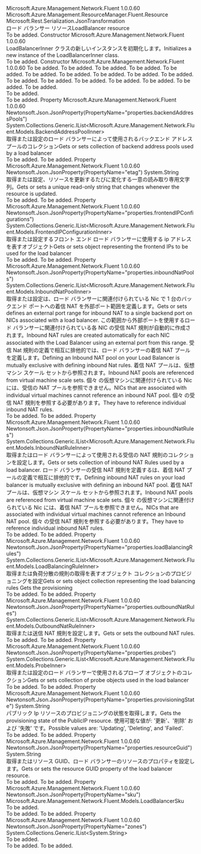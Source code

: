 <Type Name="LoadBalancerInner" FullName="Microsoft.Azure.Management.Network.Fluent.Models.LoadBalancerInner">
  <TypeSignature Language="C#" Value="public class LoadBalancerInner : Microsoft.Azure.Management.ResourceManager.Fluent.Resource" />
  <TypeSignature Language="ILAsm" Value=".class public auto ansi beforefieldinit LoadBalancerInner extends Microsoft.Azure.Management.ResourceManager.Fluent.Resource" />
  <TypeSignature Language="DocId" Value="T:Microsoft.Azure.Management.Network.Fluent.Models.LoadBalancerInner" />
  <TypeSignature Language="VB.NET" Value="Public Class LoadBalancerInner&#xA;Inherits Resource" />
  <TypeSignature Language="F#" Value="type LoadBalancerInner = class&#xA;    inherit Resource" />
  <AssemblyInfo>
    <AssemblyName>Microsoft.Azure.Management.Network.Fluent</AssemblyName>
    <AssemblyVersion>1.0.0.60</AssemblyVersion>
  </AssemblyInfo>
  <Base>
    <BaseTypeName>Microsoft.Azure.Management.ResourceManager.Fluent.Resource</BaseTypeName>
  </Base>
  <Interfaces />
  <Attributes>
    <Attribute>
      <AttributeName>Microsoft.Rest.Serialization.JsonTransformation</AttributeName>
    </Attribute>
  </Attributes>
  <Docs>
    <summary>
            <span data-ttu-id="97be7-101">ロード バランサー リソース</span><span class="sxs-lookup"><span data-stu-id="97be7-101">LoadBalancer resource</span></span>
            </summary>
    <remarks>To be added.</remarks>
  </Docs>
  <Members>
    <Member MemberName=".ctor">
      <MemberSignature Language="C#" Value="public LoadBalancerInner ();" />
      <MemberSignature Language="ILAsm" Value=".method public hidebysig specialname rtspecialname instance void .ctor() cil managed" />
      <MemberSignature Language="DocId" Value="M:Microsoft.Azure.Management.Network.Fluent.Models.LoadBalancerInner.#ctor" />
      <MemberSignature Language="VB.NET" Value="Public Sub New ()" />
      <MemberType>Constructor</MemberType>
      <AssemblyInfo>
        <AssemblyName>Microsoft.Azure.Management.Network.Fluent</AssemblyName>
        <AssemblyVersion>1.0.0.60</AssemblyVersion>
      </AssemblyInfo>
      <Parameters />
      <Docs>
        <summary>
            <span data-ttu-id="97be7-102">LoadBalancerInner クラスの新しいインスタンスを初期化します。</span><span class="sxs-lookup"><span data-stu-id="97be7-102">Initializes a new instance of the LoadBalancerInner class.</span></span>
            </summary>
        <remarks>To be added.</remarks>
      </Docs>
    </Member>
    <Member MemberName=".ctor">
      <MemberSignature Language="C#" Value="public LoadBalancerInner (string location = null, string id = null, string name = null, string type = null, System.Collections.Generic.IDictionary&lt;string,string&gt; tags = null, Microsoft.Azure.Management.Network.Fluent.Models.LoadBalancerSku sku = null, System.Collections.Generic.IList&lt;Microsoft.Azure.Management.Network.Fluent.Models.FrontendIPConfigurationInner&gt; frontendIPConfigurations = null, System.Collections.Generic.IList&lt;Microsoft.Azure.Management.Network.Fluent.Models.BackendAddressPoolInner&gt; backendAddressPools = null, System.Collections.Generic.IList&lt;Microsoft.Azure.Management.Network.Fluent.Models.LoadBalancingRuleInner&gt; loadBalancingRules = null, System.Collections.Generic.IList&lt;Microsoft.Azure.Management.Network.Fluent.Models.ProbeInner&gt; probes = null, System.Collections.Generic.IList&lt;Microsoft.Azure.Management.Network.Fluent.Models.InboundNatRuleInner&gt; inboundNatRules = null, System.Collections.Generic.IList&lt;Microsoft.Azure.Management.Network.Fluent.Models.InboundNatPoolInner&gt; inboundNatPools = null, System.Collections.Generic.IList&lt;Microsoft.Azure.Management.Network.Fluent.Models.OutboundNatRuleInner&gt; outboundNatRules = null, string resourceGuid = null, string provisioningState = null, string etag = null, System.Collections.Generic.IList&lt;string&gt; zones = null);" />
      <MemberSignature Language="ILAsm" Value=".method public hidebysig specialname rtspecialname instance void .ctor(string location, string id, string name, string type, class System.Collections.Generic.IDictionary`2&lt;string, string&gt; tags, class Microsoft.Azure.Management.Network.Fluent.Models.LoadBalancerSku sku, class System.Collections.Generic.IList`1&lt;class Microsoft.Azure.Management.Network.Fluent.Models.FrontendIPConfigurationInner&gt; frontendIPConfigurations, class System.Collections.Generic.IList`1&lt;class Microsoft.Azure.Management.Network.Fluent.Models.BackendAddressPoolInner&gt; backendAddressPools, class System.Collections.Generic.IList`1&lt;class Microsoft.Azure.Management.Network.Fluent.Models.LoadBalancingRuleInner&gt; loadBalancingRules, class System.Collections.Generic.IList`1&lt;class Microsoft.Azure.Management.Network.Fluent.Models.ProbeInner&gt; probes, class System.Collections.Generic.IList`1&lt;class Microsoft.Azure.Management.Network.Fluent.Models.InboundNatRuleInner&gt; inboundNatRules, class System.Collections.Generic.IList`1&lt;class Microsoft.Azure.Management.Network.Fluent.Models.InboundNatPoolInner&gt; inboundNatPools, class System.Collections.Generic.IList`1&lt;class Microsoft.Azure.Management.Network.Fluent.Models.OutboundNatRuleInner&gt; outboundNatRules, string resourceGuid, string provisioningState, string etag, class System.Collections.Generic.IList`1&lt;string&gt; zones) cil managed" />
      <MemberSignature Language="DocId" Value="M:Microsoft.Azure.Management.Network.Fluent.Models.LoadBalancerInner.#ctor(System.String,System.String,System.String,System.String,System.Collections.Generic.IDictionary{System.String,System.String},Microsoft.Azure.Management.Network.Fluent.Models.LoadBalancerSku,System.Collections.Generic.IList{Microsoft.Azure.Management.Network.Fluent.Models.FrontendIPConfigurationInner},System.Collections.Generic.IList{Microsoft.Azure.Management.Network.Fluent.Models.BackendAddressPoolInner},System.Collections.Generic.IList{Microsoft.Azure.Management.Network.Fluent.Models.LoadBalancingRuleInner},System.Collections.Generic.IList{Microsoft.Azure.Management.Network.Fluent.Models.ProbeInner},System.Collections.Generic.IList{Microsoft.Azure.Management.Network.Fluent.Models.InboundNatRuleInner},System.Collections.Generic.IList{Microsoft.Azure.Management.Network.Fluent.Models.InboundNatPoolInner},System.Collections.Generic.IList{Microsoft.Azure.Management.Network.Fluent.Models.OutboundNatRuleInner},System.String,System.String,System.String,System.Collections.Generic.IList{System.String})" />
      <MemberSignature Language="VB.NET" Value="Public Sub New (Optional location As String = null, Optional id As String = null, Optional name As String = null, Optional type As String = null, Optional tags As IDictionary(Of String, String) = null, Optional sku As LoadBalancerSku = null, Optional frontendIPConfigurations As IList(Of FrontendIPConfigurationInner) = null, Optional backendAddressPools As IList(Of BackendAddressPoolInner) = null, Optional loadBalancingRules As IList(Of LoadBalancingRuleInner) = null, Optional probes As IList(Of ProbeInner) = null, Optional inboundNatRules As IList(Of InboundNatRuleInner) = null, Optional inboundNatPools As IList(Of InboundNatPoolInner) = null, Optional outboundNatRules As IList(Of OutboundNatRuleInner) = null, Optional resourceGuid As String = null, Optional provisioningState As String = null, Optional etag As String = null, Optional zones As IList(Of String) = null)" />
      <MemberSignature Language="F#" Value="new Microsoft.Azure.Management.Network.Fluent.Models.LoadBalancerInner : string * string * string * string * System.Collections.Generic.IDictionary&lt;string, string&gt; * Microsoft.Azure.Management.Network.Fluent.Models.LoadBalancerSku * System.Collections.Generic.IList&lt;Microsoft.Azure.Management.Network.Fluent.Models.FrontendIPConfigurationInner&gt; * System.Collections.Generic.IList&lt;Microsoft.Azure.Management.Network.Fluent.Models.BackendAddressPoolInner&gt; * System.Collections.Generic.IList&lt;Microsoft.Azure.Management.Network.Fluent.Models.LoadBalancingRuleInner&gt; * System.Collections.Generic.IList&lt;Microsoft.Azure.Management.Network.Fluent.Models.ProbeInner&gt; * System.Collections.Generic.IList&lt;Microsoft.Azure.Management.Network.Fluent.Models.InboundNatRuleInner&gt; * System.Collections.Generic.IList&lt;Microsoft.Azure.Management.Network.Fluent.Models.InboundNatPoolInner&gt; * System.Collections.Generic.IList&lt;Microsoft.Azure.Management.Network.Fluent.Models.OutboundNatRuleInner&gt; * string * string * string * System.Collections.Generic.IList&lt;string&gt; -&gt; Microsoft.Azure.Management.Network.Fluent.Models.LoadBalancerInner" Usage="new Microsoft.Azure.Management.Network.Fluent.Models.LoadBalancerInner (location, id, name, type, tags, sku, frontendIPConfigurations, backendAddressPools, loadBalancingRules, probes, inboundNatRules, inboundNatPools, outboundNatRules, resourceGuid, provisioningState, etag, zones)" />
      <MemberType>Constructor</MemberType>
      <AssemblyInfo>
        <AssemblyName>Microsoft.Azure.Management.Network.Fluent</AssemblyName>
        <AssemblyVersion>1.0.0.60</AssemblyVersion>
      </AssemblyInfo>
      <Parameters>
        <Parameter Name="location" Type="System.String" />
        <Parameter Name="id" Type="System.String" />
        <Parameter Name="name" Type="System.String" />
        <Parameter Name="type" Type="System.String" />
        <Parameter Name="tags" Type="System.Collections.Generic.IDictionary&lt;System.String,System.String&gt;" />
        <Parameter Name="sku" Type="Microsoft.Azure.Management.Network.Fluent.Models.LoadBalancerSku" />
        <Parameter Name="frontendIPConfigurations" Type="System.Collections.Generic.IList&lt;Microsoft.Azure.Management.Network.Fluent.Models.FrontendIPConfigurationInner&gt;" />
        <Parameter Name="backendAddressPools" Type="System.Collections.Generic.IList&lt;Microsoft.Azure.Management.Network.Fluent.Models.BackendAddressPoolInner&gt;" />
        <Parameter Name="loadBalancingRules" Type="System.Collections.Generic.IList&lt;Microsoft.Azure.Management.Network.Fluent.Models.LoadBalancingRuleInner&gt;" />
        <Parameter Name="probes" Type="System.Collections.Generic.IList&lt;Microsoft.Azure.Management.Network.Fluent.Models.ProbeInner&gt;" />
        <Parameter Name="inboundNatRules" Type="System.Collections.Generic.IList&lt;Microsoft.Azure.Management.Network.Fluent.Models.InboundNatRuleInner&gt;" />
        <Parameter Name="inboundNatPools" Type="System.Collections.Generic.IList&lt;Microsoft.Azure.Management.Network.Fluent.Models.InboundNatPoolInner&gt;" />
        <Parameter Name="outboundNatRules" Type="System.Collections.Generic.IList&lt;Microsoft.Azure.Management.Network.Fluent.Models.OutboundNatRuleInner&gt;" />
        <Parameter Name="resourceGuid" Type="System.String" />
        <Parameter Name="provisioningState" Type="System.String" />
        <Parameter Name="etag" Type="System.String" />
        <Parameter Name="zones" Type="System.Collections.Generic.IList&lt;System.String&gt;" />
      </Parameters>
      <Docs>
        <param name="location">To be added.</param>
        <param name="id">To be added.</param>
        <param name="name">To be added.</param>
        <param name="type">To be added.</param>
        <param name="tags">To be added.</param>
        <param name="sku">To be added.</param>
        <param name="frontendIPConfigurations">To be added.</param>
        <param name="backendAddressPools">To be added.</param>
        <param name="loadBalancingRules">To be added.</param>
        <param name="probes">To be added.</param>
        <param name="inboundNatRules">To be added.</param>
        <param name="inboundNatPools">To be added.</param>
        <param name="outboundNatRules">To be added.</param>
        <param name="resourceGuid">To be added.</param>
        <param name="provisioningState">To be added.</param>
        <param name="etag">To be added.</param>
        <param name="zones">To be added.</param>
        <summary>To be added.</summary>
        <remarks>To be added.</remarks>
      </Docs>
    </Member>
    <Member MemberName="BackendAddressPools">
      <MemberSignature Language="C#" Value="public System.Collections.Generic.IList&lt;Microsoft.Azure.Management.Network.Fluent.Models.BackendAddressPoolInner&gt; BackendAddressPools { get; set; }" />
      <MemberSignature Language="ILAsm" Value=".property instance class System.Collections.Generic.IList`1&lt;class Microsoft.Azure.Management.Network.Fluent.Models.BackendAddressPoolInner&gt; BackendAddressPools" />
      <MemberSignature Language="DocId" Value="P:Microsoft.Azure.Management.Network.Fluent.Models.LoadBalancerInner.BackendAddressPools" />
      <MemberSignature Language="VB.NET" Value="Public Property BackendAddressPools As IList(Of BackendAddressPoolInner)" />
      <MemberSignature Language="F#" Value="member this.BackendAddressPools : System.Collections.Generic.IList&lt;Microsoft.Azure.Management.Network.Fluent.Models.BackendAddressPoolInner&gt; with get, set" Usage="Microsoft.Azure.Management.Network.Fluent.Models.LoadBalancerInner.BackendAddressPools" />
      <MemberType>Property</MemberType>
      <AssemblyInfo>
        <AssemblyName>Microsoft.Azure.Management.Network.Fluent</AssemblyName>
        <AssemblyVersion>1.0.0.60</AssemblyVersion>
      </AssemblyInfo>
      <Attributes>
        <Attribute>
          <AttributeName>Newtonsoft.Json.JsonProperty(PropertyName="properties.backendAddressPools")</AttributeName>
        </Attribute>
      </Attributes>
      <ReturnValue>
        <ReturnType>System.Collections.Generic.IList&lt;Microsoft.Azure.Management.Network.Fluent.Models.BackendAddressPoolInner&gt;</ReturnType>
      </ReturnValue>
      <Docs>
        <summary>
            <span data-ttu-id="97be7-103">取得または設定のロード バランサーによって使用されるバックエンド アドレス プールのコレクション</span><span class="sxs-lookup"><span data-stu-id="97be7-103">Gets or sets collection of backend address pools used by a load balancer</span></span>
            </summary>
        <value>To be added.</value>
        <remarks>To be added.</remarks>
      </Docs>
    </Member>
    <Member MemberName="Etag">
      <MemberSignature Language="C#" Value="public string Etag { get; set; }" />
      <MemberSignature Language="ILAsm" Value=".property instance string Etag" />
      <MemberSignature Language="DocId" Value="P:Microsoft.Azure.Management.Network.Fluent.Models.LoadBalancerInner.Etag" />
      <MemberSignature Language="VB.NET" Value="Public Property Etag As String" />
      <MemberSignature Language="F#" Value="member this.Etag : string with get, set" Usage="Microsoft.Azure.Management.Network.Fluent.Models.LoadBalancerInner.Etag" />
      <MemberType>Property</MemberType>
      <AssemblyInfo>
        <AssemblyName>Microsoft.Azure.Management.Network.Fluent</AssemblyName>
        <AssemblyVersion>1.0.0.60</AssemblyVersion>
      </AssemblyInfo>
      <Attributes>
        <Attribute>
          <AttributeName>Newtonsoft.Json.JsonProperty(PropertyName="etag")</AttributeName>
        </Attribute>
      </Attributes>
      <ReturnValue>
        <ReturnType>System.String</ReturnType>
      </ReturnValue>
      <Docs>
        <summary>
            <span data-ttu-id="97be7-104">取得または設定、リソースを更新するたびに変化する一意の読み取り専用文字列。</span><span class="sxs-lookup"><span data-stu-id="97be7-104">Gets or sets a unique read-only string that changes whenever the resource is updated.</span></span>
            </summary>
        <value>To be added.</value>
        <remarks>To be added.</remarks>
      </Docs>
    </Member>
    <Member MemberName="FrontendIPConfigurations">
      <MemberSignature Language="C#" Value="public System.Collections.Generic.IList&lt;Microsoft.Azure.Management.Network.Fluent.Models.FrontendIPConfigurationInner&gt; FrontendIPConfigurations { get; set; }" />
      <MemberSignature Language="ILAsm" Value=".property instance class System.Collections.Generic.IList`1&lt;class Microsoft.Azure.Management.Network.Fluent.Models.FrontendIPConfigurationInner&gt; FrontendIPConfigurations" />
      <MemberSignature Language="DocId" Value="P:Microsoft.Azure.Management.Network.Fluent.Models.LoadBalancerInner.FrontendIPConfigurations" />
      <MemberSignature Language="VB.NET" Value="Public Property FrontendIPConfigurations As IList(Of FrontendIPConfigurationInner)" />
      <MemberSignature Language="F#" Value="member this.FrontendIPConfigurations : System.Collections.Generic.IList&lt;Microsoft.Azure.Management.Network.Fluent.Models.FrontendIPConfigurationInner&gt; with get, set" Usage="Microsoft.Azure.Management.Network.Fluent.Models.LoadBalancerInner.FrontendIPConfigurations" />
      <MemberType>Property</MemberType>
      <AssemblyInfo>
        <AssemblyName>Microsoft.Azure.Management.Network.Fluent</AssemblyName>
        <AssemblyVersion>1.0.0.60</AssemblyVersion>
      </AssemblyInfo>
      <Attributes>
        <Attribute>
          <AttributeName>Newtonsoft.Json.JsonProperty(PropertyName="properties.frontendIPConfigurations")</AttributeName>
        </Attribute>
      </Attributes>
      <ReturnValue>
        <ReturnType>System.Collections.Generic.IList&lt;Microsoft.Azure.Management.Network.Fluent.Models.FrontendIPConfigurationInner&gt;</ReturnType>
      </ReturnValue>
      <Docs>
        <summary>
            <span data-ttu-id="97be7-105">取得または設定するフロント エンド ロード バランサーに使用する ip アドレスを表すオブジェクト</span><span class="sxs-lookup"><span data-stu-id="97be7-105">Gets or sets object representing the frontend IPs to be used for the load balancer</span></span>
            </summary>
        <value>To be added.</value>
        <remarks>To be added.</remarks>
      </Docs>
    </Member>
    <Member MemberName="InboundNatPools">
      <MemberSignature Language="C#" Value="public System.Collections.Generic.IList&lt;Microsoft.Azure.Management.Network.Fluent.Models.InboundNatPoolInner&gt; InboundNatPools { get; set; }" />
      <MemberSignature Language="ILAsm" Value=".property instance class System.Collections.Generic.IList`1&lt;class Microsoft.Azure.Management.Network.Fluent.Models.InboundNatPoolInner&gt; InboundNatPools" />
      <MemberSignature Language="DocId" Value="P:Microsoft.Azure.Management.Network.Fluent.Models.LoadBalancerInner.InboundNatPools" />
      <MemberSignature Language="VB.NET" Value="Public Property InboundNatPools As IList(Of InboundNatPoolInner)" />
      <MemberSignature Language="F#" Value="member this.InboundNatPools : System.Collections.Generic.IList&lt;Microsoft.Azure.Management.Network.Fluent.Models.InboundNatPoolInner&gt; with get, set" Usage="Microsoft.Azure.Management.Network.Fluent.Models.LoadBalancerInner.InboundNatPools" />
      <MemberType>Property</MemberType>
      <AssemblyInfo>
        <AssemblyName>Microsoft.Azure.Management.Network.Fluent</AssemblyName>
        <AssemblyVersion>1.0.0.60</AssemblyVersion>
      </AssemblyInfo>
      <Attributes>
        <Attribute>
          <AttributeName>Newtonsoft.Json.JsonProperty(PropertyName="properties.inboundNatPools")</AttributeName>
        </Attribute>
      </Attributes>
      <ReturnValue>
        <ReturnType>System.Collections.Generic.IList&lt;Microsoft.Azure.Management.Network.Fluent.Models.InboundNatPoolInner&gt;</ReturnType>
      </ReturnValue>
      <Docs>
        <summary>
            <span data-ttu-id="97be7-106">取得または設定は、ロード バランサーに関連付けられている Nic で 1 台のバックエンド ポートへの着信 NAT を外部ポート範囲を定義します。</span><span class="sxs-lookup"><span data-stu-id="97be7-106">Gets or sets defines an external port range for inbound NAT to a single backend port on NICs associated with a load balancer.</span></span>
            <span data-ttu-id="97be7-107">この範囲から外部ポートを使用するロード バランサーに関連付けられている各 NIC の受信 NAT 規則が自動的に作成されます。</span><span class="sxs-lookup"><span data-stu-id="97be7-107">Inbound NAT rules are created automatically for each NIC associated with the Load Balancer using an external port from this range.</span></span>
            <span data-ttu-id="97be7-108">受信 Nat 規則の定義で相互に排他的では、ロード バランサーの着信 NAT プールを定義します。</span><span class="sxs-lookup"><span data-stu-id="97be7-108">Defining an Inbound NAT pool on your Load Balancer is mutually exclusive with defining inbound Nat rules.</span></span> <span data-ttu-id="97be7-109">着信 NAT プールは、仮想マシン スケール セットから参照されます。</span><span class="sxs-lookup"><span data-stu-id="97be7-109">Inbound NAT pools are referenced from virtual machine scale sets.</span></span> <span data-ttu-id="97be7-110">個々 の仮想マシンに関連付けられている Nic には、受信の NAT プールを参照できません。</span><span class="sxs-lookup"><span data-stu-id="97be7-110">NICs that are associated with individual virtual machines cannot reference an inbound NAT pool.</span></span> <span data-ttu-id="97be7-111">個々 の受信 NAT 規則を参照する必要があります。</span><span class="sxs-lookup"><span data-stu-id="97be7-111">They have to reference individual inbound NAT rules.</span></span>
            </summary>
        <value>To be added.</value>
        <remarks>To be added.</remarks>
      </Docs>
    </Member>
    <Member MemberName="InboundNatRules">
      <MemberSignature Language="C#" Value="public System.Collections.Generic.IList&lt;Microsoft.Azure.Management.Network.Fluent.Models.InboundNatRuleInner&gt; InboundNatRules { get; set; }" />
      <MemberSignature Language="ILAsm" Value=".property instance class System.Collections.Generic.IList`1&lt;class Microsoft.Azure.Management.Network.Fluent.Models.InboundNatRuleInner&gt; InboundNatRules" />
      <MemberSignature Language="DocId" Value="P:Microsoft.Azure.Management.Network.Fluent.Models.LoadBalancerInner.InboundNatRules" />
      <MemberSignature Language="VB.NET" Value="Public Property InboundNatRules As IList(Of InboundNatRuleInner)" />
      <MemberSignature Language="F#" Value="member this.InboundNatRules : System.Collections.Generic.IList&lt;Microsoft.Azure.Management.Network.Fluent.Models.InboundNatRuleInner&gt; with get, set" Usage="Microsoft.Azure.Management.Network.Fluent.Models.LoadBalancerInner.InboundNatRules" />
      <MemberType>Property</MemberType>
      <AssemblyInfo>
        <AssemblyName>Microsoft.Azure.Management.Network.Fluent</AssemblyName>
        <AssemblyVersion>1.0.0.60</AssemblyVersion>
      </AssemblyInfo>
      <Attributes>
        <Attribute>
          <AttributeName>Newtonsoft.Json.JsonProperty(PropertyName="properties.inboundNatRules")</AttributeName>
        </Attribute>
      </Attributes>
      <ReturnValue>
        <ReturnType>System.Collections.Generic.IList&lt;Microsoft.Azure.Management.Network.Fluent.Models.InboundNatRuleInner&gt;</ReturnType>
      </ReturnValue>
      <Docs>
        <summary>
            <span data-ttu-id="97be7-112">取得またはロード バランサーによって使用される受信の NAT 規則のコレクションを設定します。</span><span class="sxs-lookup"><span data-stu-id="97be7-112">Gets or sets collection of inbound NAT Rules used by a load balancer.</span></span> <span data-ttu-id="97be7-113">ロード バランサーの受信 NAT 規則を定義するは、着信 NAT プールの定義で相互に排他的です。</span><span class="sxs-lookup"><span data-stu-id="97be7-113">Defining inbound NAT rules on your load balancer is mutually exclusive with defining an inbound NAT pool.</span></span> <span data-ttu-id="97be7-114">着信 NAT プールは、仮想マシン スケール セットから参照されます。</span><span class="sxs-lookup"><span data-stu-id="97be7-114">Inbound NAT pools are referenced from virtual machine scale sets.</span></span> <span data-ttu-id="97be7-115">個々 の仮想マシンに関連付けられている Nic には、着信 NAT プールを参照できません。</span><span class="sxs-lookup"><span data-stu-id="97be7-115">NICs that are associated with individual virtual machines cannot reference an Inbound NAT pool.</span></span> <span data-ttu-id="97be7-116">個々 の受信 NAT 規則を参照する必要があります。</span><span class="sxs-lookup"><span data-stu-id="97be7-116">They have to reference individual inbound NAT rules.</span></span>
            </summary>
        <value>To be added.</value>
        <remarks>To be added.</remarks>
      </Docs>
    </Member>
    <Member MemberName="LoadBalancingRules">
      <MemberSignature Language="C#" Value="public System.Collections.Generic.IList&lt;Microsoft.Azure.Management.Network.Fluent.Models.LoadBalancingRuleInner&gt; LoadBalancingRules { get; set; }" />
      <MemberSignature Language="ILAsm" Value=".property instance class System.Collections.Generic.IList`1&lt;class Microsoft.Azure.Management.Network.Fluent.Models.LoadBalancingRuleInner&gt; LoadBalancingRules" />
      <MemberSignature Language="DocId" Value="P:Microsoft.Azure.Management.Network.Fluent.Models.LoadBalancerInner.LoadBalancingRules" />
      <MemberSignature Language="VB.NET" Value="Public Property LoadBalancingRules As IList(Of LoadBalancingRuleInner)" />
      <MemberSignature Language="F#" Value="member this.LoadBalancingRules : System.Collections.Generic.IList&lt;Microsoft.Azure.Management.Network.Fluent.Models.LoadBalancingRuleInner&gt; with get, set" Usage="Microsoft.Azure.Management.Network.Fluent.Models.LoadBalancerInner.LoadBalancingRules" />
      <MemberType>Property</MemberType>
      <AssemblyInfo>
        <AssemblyName>Microsoft.Azure.Management.Network.Fluent</AssemblyName>
        <AssemblyVersion>1.0.0.60</AssemblyVersion>
      </AssemblyInfo>
      <Attributes>
        <Attribute>
          <AttributeName>Newtonsoft.Json.JsonProperty(PropertyName="properties.loadBalancingRules")</AttributeName>
        </Attribute>
      </Attributes>
      <ReturnValue>
        <ReturnType>System.Collections.Generic.IList&lt;Microsoft.Azure.Management.Network.Fluent.Models.LoadBalancingRuleInner&gt;</ReturnType>
      </ReturnValue>
      <Docs>
        <summary>
            <span data-ttu-id="97be7-117">取得または負荷分散の規則の取得を表すオブジェクト コレクションのプロビジョニングを設定</span><span class="sxs-lookup"><span data-stu-id="97be7-117">Gets or sets object collection representing the load balancing rules Gets the provisioning</span></span>
            </summary>
        <value>To be added.</value>
        <remarks>To be added.</remarks>
      </Docs>
    </Member>
    <Member MemberName="OutboundNatRules">
      <MemberSignature Language="C#" Value="public System.Collections.Generic.IList&lt;Microsoft.Azure.Management.Network.Fluent.Models.OutboundNatRuleInner&gt; OutboundNatRules { get; set; }" />
      <MemberSignature Language="ILAsm" Value=".property instance class System.Collections.Generic.IList`1&lt;class Microsoft.Azure.Management.Network.Fluent.Models.OutboundNatRuleInner&gt; OutboundNatRules" />
      <MemberSignature Language="DocId" Value="P:Microsoft.Azure.Management.Network.Fluent.Models.LoadBalancerInner.OutboundNatRules" />
      <MemberSignature Language="VB.NET" Value="Public Property OutboundNatRules As IList(Of OutboundNatRuleInner)" />
      <MemberSignature Language="F#" Value="member this.OutboundNatRules : System.Collections.Generic.IList&lt;Microsoft.Azure.Management.Network.Fluent.Models.OutboundNatRuleInner&gt; with get, set" Usage="Microsoft.Azure.Management.Network.Fluent.Models.LoadBalancerInner.OutboundNatRules" />
      <MemberType>Property</MemberType>
      <AssemblyInfo>
        <AssemblyName>Microsoft.Azure.Management.Network.Fluent</AssemblyName>
        <AssemblyVersion>1.0.0.60</AssemblyVersion>
      </AssemblyInfo>
      <Attributes>
        <Attribute>
          <AttributeName>Newtonsoft.Json.JsonProperty(PropertyName="properties.outboundNatRules")</AttributeName>
        </Attribute>
      </Attributes>
      <ReturnValue>
        <ReturnType>System.Collections.Generic.IList&lt;Microsoft.Azure.Management.Network.Fluent.Models.OutboundNatRuleInner&gt;</ReturnType>
      </ReturnValue>
      <Docs>
        <summary>
            <span data-ttu-id="97be7-118">取得または送信 NAT 規則を設定します。</span><span class="sxs-lookup"><span data-stu-id="97be7-118">Gets or sets the outbound NAT rules.</span></span>
            </summary>
        <value>To be added.</value>
        <remarks>To be added.</remarks>
      </Docs>
    </Member>
    <Member MemberName="Probes">
      <MemberSignature Language="C#" Value="public System.Collections.Generic.IList&lt;Microsoft.Azure.Management.Network.Fluent.Models.ProbeInner&gt; Probes { get; set; }" />
      <MemberSignature Language="ILAsm" Value=".property instance class System.Collections.Generic.IList`1&lt;class Microsoft.Azure.Management.Network.Fluent.Models.ProbeInner&gt; Probes" />
      <MemberSignature Language="DocId" Value="P:Microsoft.Azure.Management.Network.Fluent.Models.LoadBalancerInner.Probes" />
      <MemberSignature Language="VB.NET" Value="Public Property Probes As IList(Of ProbeInner)" />
      <MemberSignature Language="F#" Value="member this.Probes : System.Collections.Generic.IList&lt;Microsoft.Azure.Management.Network.Fluent.Models.ProbeInner&gt; with get, set" Usage="Microsoft.Azure.Management.Network.Fluent.Models.LoadBalancerInner.Probes" />
      <MemberType>Property</MemberType>
      <AssemblyInfo>
        <AssemblyName>Microsoft.Azure.Management.Network.Fluent</AssemblyName>
        <AssemblyVersion>1.0.0.60</AssemblyVersion>
      </AssemblyInfo>
      <Attributes>
        <Attribute>
          <AttributeName>Newtonsoft.Json.JsonProperty(PropertyName="properties.probes")</AttributeName>
        </Attribute>
      </Attributes>
      <ReturnValue>
        <ReturnType>System.Collections.Generic.IList&lt;Microsoft.Azure.Management.Network.Fluent.Models.ProbeInner&gt;</ReturnType>
      </ReturnValue>
      <Docs>
        <summary>
            <span data-ttu-id="97be7-119">取得または設定のロード バランサーで使用されるプローブ オブジェクトのコレクション</span><span class="sxs-lookup"><span data-stu-id="97be7-119">Gets or sets collection of probe objects used in the load balancer</span></span>
            </summary>
        <value>To be added.</value>
        <remarks>To be added.</remarks>
      </Docs>
    </Member>
    <Member MemberName="ProvisioningState">
      <MemberSignature Language="C#" Value="public string ProvisioningState { get; set; }" />
      <MemberSignature Language="ILAsm" Value=".property instance string ProvisioningState" />
      <MemberSignature Language="DocId" Value="P:Microsoft.Azure.Management.Network.Fluent.Models.LoadBalancerInner.ProvisioningState" />
      <MemberSignature Language="VB.NET" Value="Public Property ProvisioningState As String" />
      <MemberSignature Language="F#" Value="member this.ProvisioningState : string with get, set" Usage="Microsoft.Azure.Management.Network.Fluent.Models.LoadBalancerInner.ProvisioningState" />
      <MemberType>Property</MemberType>
      <AssemblyInfo>
        <AssemblyName>Microsoft.Azure.Management.Network.Fluent</AssemblyName>
        <AssemblyVersion>1.0.0.60</AssemblyVersion>
      </AssemblyInfo>
      <Attributes>
        <Attribute>
          <AttributeName>Newtonsoft.Json.JsonProperty(PropertyName="properties.provisioningState")</AttributeName>
        </Attribute>
      </Attributes>
      <ReturnValue>
        <ReturnType>System.String</ReturnType>
      </ReturnValue>
      <Docs>
        <summary>
            <span data-ttu-id="97be7-120">パブリック Ip リソースのプロビジョニングの状態を取得します。</span><span class="sxs-lookup"><span data-stu-id="97be7-120">Gets the provisioning state of the PublicIP resource.</span></span> <span data-ttu-id="97be7-121">使用可能な値が: '更新'、'削除' および '失敗' です。</span><span class="sxs-lookup"><span data-stu-id="97be7-121">Possible values are: 'Updating', 'Deleting', and 'Failed'.</span></span>
            </summary>
        <value>To be added.</value>
        <remarks>To be added.</remarks>
      </Docs>
    </Member>
    <Member MemberName="ResourceGuid">
      <MemberSignature Language="C#" Value="public string ResourceGuid { get; set; }" />
      <MemberSignature Language="ILAsm" Value=".property instance string ResourceGuid" />
      <MemberSignature Language="DocId" Value="P:Microsoft.Azure.Management.Network.Fluent.Models.LoadBalancerInner.ResourceGuid" />
      <MemberSignature Language="VB.NET" Value="Public Property ResourceGuid As String" />
      <MemberSignature Language="F#" Value="member this.ResourceGuid : string with get, set" Usage="Microsoft.Azure.Management.Network.Fluent.Models.LoadBalancerInner.ResourceGuid" />
      <MemberType>Property</MemberType>
      <AssemblyInfo>
        <AssemblyName>Microsoft.Azure.Management.Network.Fluent</AssemblyName>
        <AssemblyVersion>1.0.0.60</AssemblyVersion>
      </AssemblyInfo>
      <Attributes>
        <Attribute>
          <AttributeName>Newtonsoft.Json.JsonProperty(PropertyName="properties.resourceGuid")</AttributeName>
        </Attribute>
      </Attributes>
      <ReturnValue>
        <ReturnType>System.String</ReturnType>
      </ReturnValue>
      <Docs>
        <summary>
            <span data-ttu-id="97be7-122">取得またはリソース GUID、ロード バランサーのリソースのプロパティを設定します。</span><span class="sxs-lookup"><span data-stu-id="97be7-122">Gets or sets the resource GUID property of the load balancer resource.</span></span>
            </summary>
        <value>To be added.</value>
        <remarks>To be added.</remarks>
      </Docs>
    </Member>
    <Member MemberName="Sku">
      <MemberSignature Language="C#" Value="public Microsoft.Azure.Management.Network.Fluent.Models.LoadBalancerSku Sku { get; set; }" />
      <MemberSignature Language="ILAsm" Value=".property instance class Microsoft.Azure.Management.Network.Fluent.Models.LoadBalancerSku Sku" />
      <MemberSignature Language="DocId" Value="P:Microsoft.Azure.Management.Network.Fluent.Models.LoadBalancerInner.Sku" />
      <MemberSignature Language="VB.NET" Value="Public Property Sku As LoadBalancerSku" />
      <MemberSignature Language="F#" Value="member this.Sku : Microsoft.Azure.Management.Network.Fluent.Models.LoadBalancerSku with get, set" Usage="Microsoft.Azure.Management.Network.Fluent.Models.LoadBalancerInner.Sku" />
      <MemberType>Property</MemberType>
      <AssemblyInfo>
        <AssemblyName>Microsoft.Azure.Management.Network.Fluent</AssemblyName>
        <AssemblyVersion>1.0.0.60</AssemblyVersion>
      </AssemblyInfo>
      <Attributes>
        <Attribute>
          <AttributeName>Newtonsoft.Json.JsonProperty(PropertyName="sku")</AttributeName>
        </Attribute>
      </Attributes>
      <ReturnValue>
        <ReturnType>Microsoft.Azure.Management.Network.Fluent.Models.LoadBalancerSku</ReturnType>
      </ReturnValue>
      <Docs>
        <summary>To be added.</summary>
        <value>To be added.</value>
        <remarks>To be added.</remarks>
      </Docs>
    </Member>
    <Member MemberName="Zones">
      <MemberSignature Language="C#" Value="public System.Collections.Generic.IList&lt;string&gt; Zones { get; set; }" />
      <MemberSignature Language="ILAsm" Value=".property instance class System.Collections.Generic.IList`1&lt;string&gt; Zones" />
      <MemberSignature Language="DocId" Value="P:Microsoft.Azure.Management.Network.Fluent.Models.LoadBalancerInner.Zones" />
      <MemberSignature Language="VB.NET" Value="Public Property Zones As IList(Of String)" />
      <MemberSignature Language="F#" Value="member this.Zones : System.Collections.Generic.IList&lt;string&gt; with get, set" Usage="Microsoft.Azure.Management.Network.Fluent.Models.LoadBalancerInner.Zones" />
      <MemberType>Property</MemberType>
      <AssemblyInfo>
        <AssemblyName>Microsoft.Azure.Management.Network.Fluent</AssemblyName>
        <AssemblyVersion>1.0.0.60</AssemblyVersion>
      </AssemblyInfo>
      <Attributes>
        <Attribute>
          <AttributeName>Newtonsoft.Json.JsonProperty(PropertyName="zones")</AttributeName>
        </Attribute>
      </Attributes>
      <ReturnValue>
        <ReturnType>System.Collections.Generic.IList&lt;System.String&gt;</ReturnType>
      </ReturnValue>
      <Docs>
        <summary>To be added.</summary>
        <value>To be added.</value>
        <remarks>To be added.</remarks>
      </Docs>
    </Member>
  </Members>
</Type>